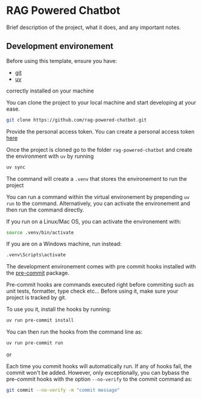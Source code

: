 # RAG Powered Chatbot

Brief description of the project, what it does, and any important notes.

## Development environement

Before using this template,
ensure you have:

- [git](https://git-scm.com/book/en/v2/Getting-Started-Installing-Git)
- [uv](https://docs.astral.sh/uv/getting-started/installation/)

correctly installed on your machine

You can clone the project to your local machine and start developing at your ease.
```bash
git clone https://github.com/rag-powered-chatbot.git
```

Provide the personal access token.
You can create a personal access token [here](https://github.com/-/profile/personal_access_tokens)

Once the project is cloned go to the folder `rag-powered-chatbot` and create the environment with `uv` by running
```bash
uv sync
```
The command will create a `.venv` that stores the environement to run the project

You can run a command within the virtual environement by prepending `uv run` to the command.
Alternatively, you can activate the environement and then run the command directly.

If you run on a Linux/Mac OS, you can activate the environement with:
```bash
source .venv/bin/activate
```
If you are on a Windows machine, run instead:
```cmd
.venv\Scripts\activate
```


The development environement comes with pre commit hooks installed with the [pre-commit](https://pre-commit.com/) package.

Pre-commit hooks are commands executed right before commiting such as unit tests, formatter, type check etc...
Before using it, make sure your project is tracked by git.

To use you it, install the hooks by running:
```bash
uv run pre-commit install
```


You can then run the hooks from the command line as:
```bash
uv run pre-commit run
```
or

Each time you commit hooks will automatically run.
If any of hooks fail, the commit won't be added.
However, only exceptionally, you can bybass the pre-commit hooks
with the option `--no-verify` to the commit command as:

```bash
git commit --no-verify -m "commit message"
```
